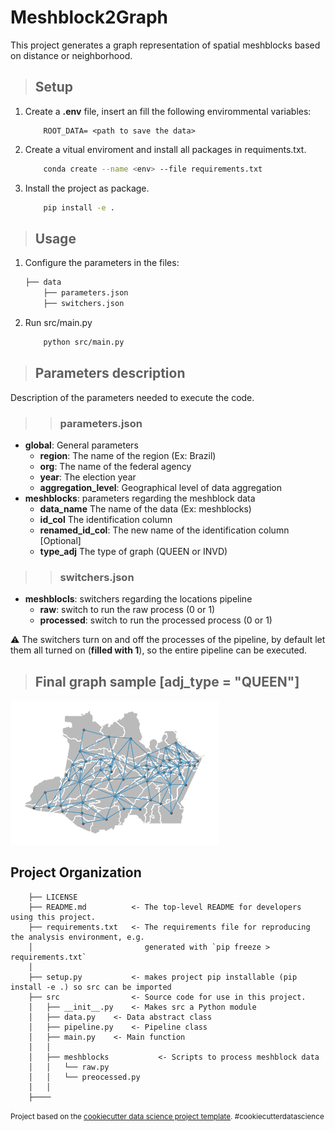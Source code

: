 # Meshblock2Graph

This project generates a graph representation of spatial meshblocks based on distance or neighborhood.

> ## Setup

1. Create a **.env** file, insert an fill the following envirommental variables:

    ```` env
        ROOT_DATA= <path to save the data>
    ````

2. Create a  vitual enviroment and install all packages in requiments.txt.

    ```` bash
        conda create --name <env> --file requirements.txt
    ````

3. Install the project as package.

    ```` bash
        pip install -e .
    ````

> ## Usage

1. Configure the parameters in the files:

    ```` bash
    ├── data
        ├── parameters.json
        ├── switchers.json
    ````

2. Run src/main.py

    ```` bash
        python src/main.py
    ````

> ## Parameters description

Description of the parameters needed to execute the code.

>>### parameters.json

* **global**: General parameters
  * **region**: The name of the region (Ex: Brazil)
  * **org**: The name of the federal agency
  * **year**: The election year
  * **aggregation_level**: Geographical level of data aggregation
* **meshblocks**: parameters regarding the meshblock data
  * **data_name** The name of the data (Ex: meshblocks)
  * **id_col** The identification column
  * **renamed_id_col**: The new name of the identification column [Optional]
  * **type_adj** The type of graph (QUEEN or INVD)

>> ### switchers.json

* **meshblocls**: switchers regarding the locations pipeline
  * **raw**: switch to run the raw process (0 or 1)
  * **processed**: switch to run the processed process (0 or 1)

:warning: The switchers turn on and off the processes of the pipeline, by default let them all turned on (**filled with 1**), so the entire pipeline can be executed.

>## Final graph sample [adj_type = "QUEEN"]

![Drag Racing](sample_graph.png)

## Project Organization

```` text
    ├── LICENSE
    ├── README.md          <- The top-level README for developers using this project.
    ├── requirements.txt   <- The requirements file for reproducing the analysis environment, e.g.
    │                         generated with `pip freeze > requirements.txt`
    │
    ├── setup.py           <- makes project pip installable (pip install -e .) so src can be imported
    ├── src                <- Source code for use in this project.
    │   ├── __init__.py    <- Makes src a Python module
    │   ├── data.py    <- Data abstract class
    │   ├── pipeline.py    <- Pipeline class
    │   ├── main.py    <- Main function
    │   │
    │   ├── meshblocks           <- Scripts to process meshblock data
    │   │   └── raw.py
    │   │   └── preocessed.py
    │   │
    ├────
````

<p><small>Project based on the <a target="_blank" href="https://drivendata.github.io/cookiecutter-data-science/">cookiecutter data science project template</a>. #cookiecutterdatascience</small></p>

